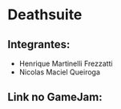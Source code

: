 # Deathsuite

## Integrantes:
- Henrique Martinelli Frezzatti
- Nicolas Maciel Queiroga

## Link no GameJam:

